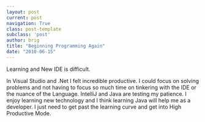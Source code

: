 ```yaml
---
layout: post
current: post
navigation: True
class: post-template
subclass: 'post'
author: brig
title: "Beginning Programming Again"
date: "2010-06-15"
---
```


Learning and New IDE is difficult. 

In Visual Studio and .Net I felt incredible productive. I could focus on solving problems and not having to focus so much time on tinkering with the IDE or the nuance of the Language. IntelliJ and Java are testing my patience. I enjoy learning new technology and I think learning Java will help me as a developer. I just need to get past the learning curve and get into High Productive Mode.
